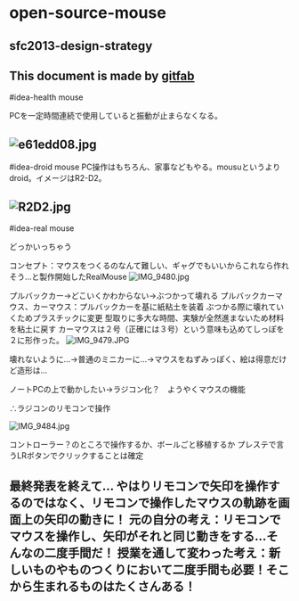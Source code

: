 # open-source-mouse
## sfc2013-design-strategy   
This document is made by [gitfab](http://gitfab.org)
---
#idea-health mouse

PCを一定時間連続で使用していると振動が止まらなくなる。

![e61edd08.jpg](https://raw.github.com/takerock/open-source-mouse/master/gitfab/resources/e61edd08.jpg)
---
#idea-droid mouse
PC操作はもちろん、家事などもやる。mousuというよりdroid。イメージはR2-D2。

![R2D2.jpg](https://raw.github.com/takerock/open-source-mouse/master/gitfab/resources/R2D2.jpg)
---
#idea-real mouse

どっかいっちゃう

コンセプト：マウスをつくるのなんて難しい、ギャグでもいいからこれなら作れそう…と製作開始したRealMouse
![IMG_9480.jpg](https://raw.github.com/takerock/open-source-mouse/master/gitfab/resources/IMG_9480.jpg)

プルバックカー→どこいくかわからない→ぶつかって壊れる
プルバックカーマウス、カーマウス：プルバックカーを基に紙粘土を装着
ぶつかる際に壊れていくためプラスチックに変更
型取りに多大な時間、実験が全然進まないため材料を粘土に戻す
カーマウスは２号（正確には３号）という意味も込めてしっぽを２に形作った。
![IMG_9479.JPG](https://raw.github.com/takerock/open-source-mouse/master/gitfab/resources/IMG_9479.JPG)

壊れないように…→普通のミニカーに…→マウスをねずみっぽく、絵は得意だけど造形は…

ノートPCの上で動かしたい→ラジコン化？　ようやくマウスの機能

∴ラジコンのリモコンで操作



![IMG_9484.jpg](https://raw.github.com/takerock/open-source-mouse/master/gitfab/resources/IMG_9484.jpg)

コントローラー？のところで操作するか、ボールごと移植するか
プレステで言うLRボタンでクリックすることは確定

最終発表を終えて…
やはりリモコンで矢印を操作するのではなく、リモコンで操作したマウスの軌跡を画面上の矢印の動きに！
元の自分の考え：リモコンでマウスを操作し、矢印がそれと同じ動きをする…そんなの二度手間だ！
授業を通して変わった考え：新しいものやものつくりにおいて二度手間も必要！そこから生まれるものはたくさんある！
---
